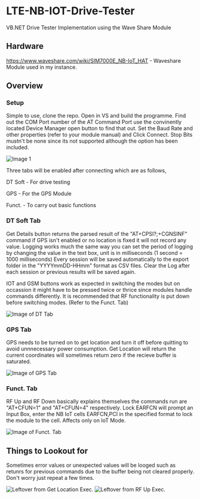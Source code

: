 # LTE-NB-IOT-Drive-Tester
VB.NET Drive Tester Implementation using the Wave Share Module

## Hardware
https://www.waveshare.com/wiki/SIM7000E_NB-IoT_HAT - Waveshare Module used in my instance.

## Overview
### Setup
Simple to use, clone the repo. Open in VS and build the programme. Find out the COM Port number of the AT Command Port use the convinently located Device Manager open button to find that out.
Set the Baud Rate and other properties (refer to your module manual) and Click Connect. Stop Bits mustn't be none since its not supported although the option has been included.

![Image 1](https://imgur.com/Mh84HZc)

Three tabs will be enabled after connecting which are as follows,

DT Soft - For drive testing

GPS - For the GPS Module

Funct. - To carry out basic functions

### DT Soft Tab

Get Details button returns the parsed result of the "AT+CPSI?;+CGNSINF" command if GPS isn't enabled or no location is fixed it will not record any value.
Logging works much the same way you can set the period of logging by changing the value in the text box, unit is in milliseconds (1 second = 1000 milliseconds)
Every session will be saved automatically to the export folder in the "YYYYmmDD-HHmm" format as CSV files. Clear the Log after each session or previous results will be saved again.

IOT and GSM buttons work as expected in switching the modes but on occassion it might have to be pressed twice or thrice since modules handle commands differently. It is recommended that RF functionality is put down before switching modes. (Refer to the Funct. Tab)

![Image of DT Tab](https://imgur.com/R480tcE)

### GPS Tab
GPS needs to be turned on to get location and turn it off before quitting to avoid unnnecessary power consumption. Get Location will return the current coordinates will sometimes return zero if the recieve buffer is saturated.

![Image of GPS Tab](https://imgur.com/zaNHKPj)

### Funct. Tab
RF Up and RF Down basically explains themselves the commands run are "AT+CFUN=1" and "AT+CFUN=4" respectively.
Lock EARFCN will prompt an Input Box, enter the NB IoT cells EARFCN,PCI in the specified format to lock the module to the cell. Affects only on IoT Mode.

![Image of Funct. Tab](https://imgur.com/DqMUxZ9)

## Things to Lookout for
Sometimes error values or unexpected values will be looged such as retunrs for previous commands due to the buffer being not cleared properly. Don't worry just repeat a few times.

![Leftover from Get Location Exec.](https://imgur.com/meeEds4)
![Leftover from RF Up Exec.](https://imgur.com/rKumwet)
